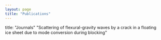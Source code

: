 ```yaml
---
layout: page
title: "Publications"
---
```


title: "Journals"
"Scattering of flexural-gravity waves by a crack in a floating ice sheet due to mode conversion during blocking"
